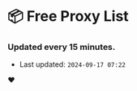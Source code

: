 # :package: Free Proxy List
### Updated every 15 minutes.

- Last updated: `2024-09-17 07:22`

:heart:
